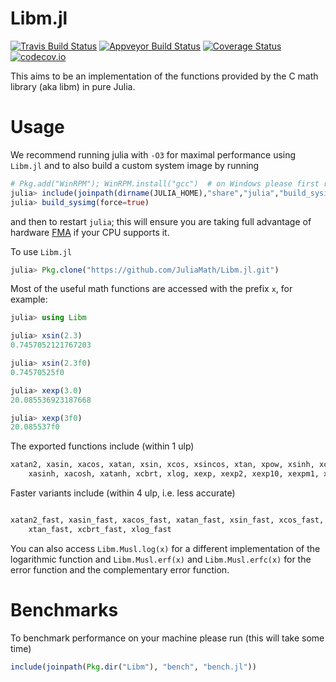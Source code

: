 # Libm.jl

[![Travis Build Status](https://travis-ci.org/JuliaMath/Libm.jl.svg?branch=master)](https://travis-ci.org/JuliaMath/Libm.jl)
[![Appveyor Build Status](https://ci.appveyor.com/api/projects/status/307l6b799amrpvks/branch/master?svg=true)](https://ci.appveyor.com/project/simonbyrne/libm-jl/branch/master)
[![Coverage Status](https://coveralls.io/repos/JuliaMath/Libm.jl/badge.svg?branch=master&service=github)](https://coveralls.io/github/JuliaMath/Libm.jl?branch=master)
[![codecov.io](http://codecov.io/github/JuliaMath/Libm.jl/coverage.svg?branch=master)](http://codecov.io/github/JuliaMath/Libm.jl?branch=master)

This aims to be an implementation of the functions provided by the C math library (aka libm) in pure Julia.

# Usage

We recommend running julia with `-O3` for maximal performance using `Libm.jl` and to also build a custom system image by running
```julia
# Pkg.add("WinRPM"); WinRPM.install("gcc")  # on Windows please first run this line
julia> include(joinpath(dirname(JULIA_HOME),"share","julia","build_sysimg.jl"))
julia> build_sysimg(force=true)
```
and then to restart `julia`; this will ensure you are taking full advantage of hardware [FMA](https://en.wikipedia.org/wiki/FMA_instruction_set)  if your CPU supports it.


To use  `Libm.jl`
```julia
julia> Pkg.clone("https://github.com/JuliaMath/Libm.jl.git")
```

Most of the useful math functions are accessed with the prefix `x`, for example:
```julia
julia> using Libm

julia> xsin(2.3)
0.7457052121767203

julia> xsin(2.3f0)
0.74570525f0

julia> xexp(3.0)
20.085536923187668

julia> xexp(3f0)
20.085537f0
```

The exported functions include (within 1 ulp)
```julia
xatan2, xasin, xacos, xatan, xsin, xcos, xsincos, xtan, xpow, xsinh, xcosh, xtanh,
	xasinh, xacosh, xatanh, xcbrt, xlog, xexp, xexp2, xexp10, xexpm1, xlog10, xlog1p, xilogb, xldexp
 ```
 Faster variants include (within 4 ulp, i.e. less accurate)

 ```julia

 xatan2_fast, xasin_fast, xacos_fast, xatan_fast, xsin_fast, xcos_fast, xsincos_fast,
 	 xtan_fast, xcbrt_fast, xlog_fast
```

You can also access `Libm.Musl.log(x)`  for a different implementation of the logarithmic function and `Libm.Musl.erf(x)` and `Libm.Musl.erfc(x)` for the error function and the complementary error function. 

# Benchmarks

To benchmark performance on your machine please run (this will take some time)
```julia
include(joinpath(Pkg.dir("Libm"), "bench", "bench.jl"))
```


